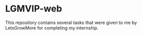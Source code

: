 # LGMVIP-web
 This repository contains several tasks that were given to me by LetsGrowMore for completing my internship.
